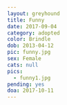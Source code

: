 ```yaml
---
layout: greyhound
title: Funny
date: 2017-09-04
category: adopted
color: Brindle
dob: 2013-04-12
pic: funny.jpg
sex: Female
cats: null
pics:
  - funny1.jpg
pending: yes
doa: 2017-10-11
---
```


